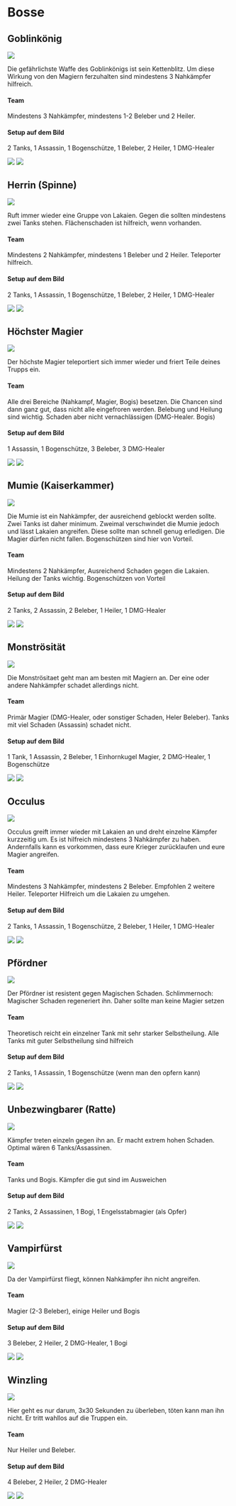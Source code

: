 # Bosse

## Goblinkönig
![](https://github.com/XOfSpades/hc/blob/setup_dungeon_guide/images/dungeon/goblinkoenig.jpg)

Die gefährlichste Waffe des Goblinkönigs ist sein Kettenblitz. Um diese Wirkung von den Magiern ferzuhalten sind mindestens 3 Nahkämpfer hilfreich.

#### Team
Mindestens 3 Nahkämpfer, mindestens 1-2 Beleber und 2 Heiler.

#### Setup auf dem Bild
2 Tanks, 1 Assassin, 1 Bogenschütze, 1 Beleber, 2 Heiler, 1 DMG-Healer

![](https://github.com/XOfSpades/hc/blob/setup_dungeon_guide/images/dungeon/goblinkoenig_setup.jpg)
![](https://github.com/XOfSpades/hc/blob/setup_dungeon_guide/images/dungeon/goblinkoenig_kampf.jpg)

## Herrin (Spinne)
![](https://github.com/XOfSpades/hc/blob/setup_dungeon_guide/images/dungeon/herrin.jpg)

Ruft immer wieder eine Gruppe von Lakaien. Gegen die sollten mindestens zwei Tanks stehen. Flächenschaden ist hilfreich, wenn vorhanden.

#### Team
Mindestens 2 Nahkämpfer, mindestens 1 Beleber und 2 Heiler. Teleporter hilfreich.

#### Setup auf dem Bild
2 Tanks, 1 Assassin, 1 Bogenschütze, 1 Beleber, 2 Heiler, 1 DMG-Healer

![](https://github.com/XOfSpades/hc/blob/setup_dungeon_guide/images/dungeon/herrin_setup.jpg)
![](https://github.com/XOfSpades/hc/blob/setup_dungeon_guide/images/dungeon/herrin_kampf.jpg)

## Höchster Magier
![](https://github.com/XOfSpades/hc/blob/setup_dungeon_guide/images/dungeon/hoechster_magier.jpg)

Der höchste Magier teleportiert sich immer wieder und friert Teile deines Trupps ein.

#### Team
Alle drei Bereiche (Nahkampf, Magier, Bogis) besetzen. Die Chancen sind dann ganz gut, dass nicht alle eingefroren werden. Belebung und Heilung sind wichtig. Schaden aber nicht vernachlässigen (DMG-Healer. Bogis)

#### Setup auf dem Bild
1 Assassin, 1 Bogenschütze, 3 Beleber, 3 DMG-Healer

![](https://github.com/XOfSpades/hc/blob/setup_dungeon_guide/images/dungeon/hoechster_magier_setup.jpg)
![](https://github.com/XOfSpades/hc/blob/setup_dungeon_guide/images/dungeon/hoechster_magier_kampf.jpg)

## Mumie (Kaiserkammer)
![](https://github.com/XOfSpades/hc/blob/setup_dungeon_guide/images/dungeon/mumie.jpg)

Die Mumie ist ein Nahkämpfer, der ausreichend geblockt werden sollte. Zwei Tanks ist daher minimum. Zweimal verschwindet die Mumie jedoch und lässt Lakaien angreifen. Diese sollte man schnell genug erledigen. Die Magier dürfen nicht fallen. Bogenschützen sind hier von Vorteil.

#### Team
Mindestens 2 Nahkämpfer, Ausreichend Schaden gegen die Lakaien. Heilung der Tanks wichtig. Bogenschützen von Vorteil

#### Setup auf dem Bild
2 Tanks, 2 Assassin, 2 Beleber, 1 Heiler, 1 DMG-Healer

![](https://github.com/XOfSpades/hc/blob/setup_dungeon_guide/images/dungeon/mumie_setup.jpg)
![](https://github.com/XOfSpades/hc/blob/setup_dungeon_guide/images/dungeon/mumie_kampf.jpg)

## Monströsität
![](https://github.com/XOfSpades/hc/blob/setup_dungeon_guide/images/dungeon/monstroesitaet.jpg)

Die Monströsitaet geht man am besten mit Magiern an. Der eine oder andere Nahkämpfer schadet allerdings nicht.

#### Team
Primär Magier (DMG-Healer, oder sonstiger Schaden, Heler Beleber). Tanks mit viel Schaden (Assassin) schadet nicht.

#### Setup auf dem Bild
1 Tank, 1 Assassin, 2 Beleber, 1 Einhornkugel Magier, 2 DMG-Healer, 1 Bogenschütze

![](https://github.com/XOfSpades/hc/blob/setup_dungeon_guide/images/dungeon/monstroesitaet_setup.jpg)
![](https://github.com/XOfSpades/hc/blob/setup_dungeon_guide/images/dungeon/monstroesitaet_kampf.jpg)

## Occulus
![](https://github.com/XOfSpades/hc/blob/setup_dungeon_guide/images/dungeon/occulus.jpg)

Occulus greift immer wieder mit Lakaien an und dreht einzelne Kämpfer kurzzeitig um. Es ist hilfreich mindestens 3 Nahkämpfer zu haben. Andernfalls kann es vorkommen, dass eure Krieger zurücklaufen und eure Magier angreifen.

#### Team
Mindestens 3 Nahkämpfer, mindestens 2 Beleber. Empfohlen 2 weitere Heiler. Teleporter Hilfreich um die Lakaien zu umgehen.

#### Setup auf dem Bild
2 Tanks, 1 Assassin, 1 Bogenschütze, 2 Beleber, 1 Heiler, 1 DMG-Healer

![](https://github.com/XOfSpades/hc/blob/setup_dungeon_guide/images/dungeon/occulus_setup.jpg)
![](https://github.com/XOfSpades/hc/blob/setup_dungeon_guide/images/dungeon/occulus_kampf.jpg)

## Pfördner
![](https://github.com/XOfSpades/hc/blob/setup_dungeon_guide/images/dungeon/pfoerdner.jpg)

Der Pfördner ist resistent gegen Magischen Schaden. Schlimmernoch: Magischer Schaden regeneriert ihn. Daher sollte man keine Magier setzen
#### Team
Theoretisch reicht ein einzelner Tank mit sehr starker Selbstheilung. Alle Tanks mit guter Selbstheilung sind hilfreich

#### Setup auf dem Bild
2 Tanks, 1 Assassin, 1 Bogenschütze (wenn man den opfern kann)

![](https://github.com/XOfSpades/hc/blob/setup_dungeon_guide/images/dungeon/pfoerdner_setup.jpg)
![](https://github.com/XOfSpades/hc/blob/setup_dungeon_guide/images/dungeon/pfoerdner_kampf.jpg)

## Unbezwingbarer (Ratte)
![](https://github.com/XOfSpades/hc/blob/setup_dungeon_guide/images/dungeon/unbezwingbarer.jpg)

Kämpfer treten einzeln gegen ihn an. Er macht extrem hohen Schaden. Optimal wären 6 Tanks/Assassinen.

#### Team
Tanks und Bogis. Kämpfer die gut sind im Ausweichen

#### Setup auf dem Bild
2 Tanks, 2 Assassinen, 1 Bogi, 1 Engelsstabmagier (als Opfer)

![](https://github.com/XOfSpades/hc/blob/setup_dungeon_guide/images/dungeon/unbezwingbarer_setup.jpg)
![](https://github.com/XOfSpades/hc/blob/setup_dungeon_guide/images/dungeon/unbezwingbarer_kampf.jpg)

## Vampirfürst
![](https://github.com/XOfSpades/hc/blob/setup_dungeon_guide/images/dungeon/vampierfuerst.jpg)

Da der Vampirfürst fliegt, können Nahkämpfer ihn nicht angreifen.

#### Team
Magier (2-3 Beleber), einige Heiler und Bogis

#### Setup auf dem Bild
3 Beleber, 2 Heiler, 2 DMG-Healer, 1 Bogi

![](https://github.com/XOfSpades/hc/blob/setup_dungeon_guide/images/dungeon/vampierfuerst_setup.jpg)
![](https://github.com/XOfSpades/hc/blob/setup_dungeon_guide/images/dungeon/vampierfuerst_kampf.jpg)

## Winzling
![](https://github.com/XOfSpades/hc/blob/setup_dungeon_guide/images/dungeon/winzling.jpg)

Hier geht es nur darum, 3x30 Sekunden zu überleben, töten kann man ihn nicht.
Er tritt wahllos auf die Truppen ein.

#### Team
Nur Heiler und Beleber.

#### Setup auf dem Bild
4 Beleber, 2 Heiler, 2 DMG-Healer

![](https://github.com/XOfSpades/hc/blob/setup_dungeon_guide/images/dungeon/winzling_setup.jpg)
![](https://github.com/XOfSpades/hc/blob/setup_dungeon_guide/images/dungeon/winzling_kampf.jpg)
